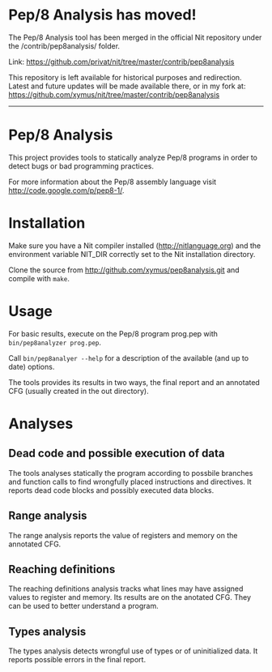 # Pep/8 Analysis has moved!

The Pep/8 Analysis tool has been merged in the official Nit repository under the /contrib/pep8analysis/ folder. 

Link: https://github.com/privat/nit/tree/master/contrib/pep8analysis

This repository is left available for historical purposes and redirection. Latest and future updates will be made available there, or in my fork at: https://github.com/xymus/nit/tree/master/contrib/pep8analysis

---

# Pep/8 Analysis

This project provides tools to statically analyze Pep/8 programs in order to detect bugs or bad programming practices.

For more information about the Pep/8 assembly language visit http://code.google.com/p/pep8-1/.

# Installation

Make sure you have a Nit compiler installed (http://nitlanguage.org) and the environment variable NIT\_DIR correctly set to the Nit installation directory.

Clone the source from http://github.com/xymus/pep8analysis.git and compile with `make`.

# Usage

For basic results, execute on the Pep/8 program prog.pep with `bin/pep8analyzer prog.pep`.

Call `bin/pep8analyer --help` for a description of the available (and up to date) options.

The tools provides its results in two ways, the final report and an annotated CFG (usually created in the out directory).

# Analyses

## Dead code and possible execution of data

The tools analyses statically the program according to possbile branches and function calls to find wrongfully placed instructions and directives. It reports dead code blocks and possibly executed data blocks.

## Range analysis

The range analysis reports the value of registers and memory on the annotated CFG.

## Reaching definitions

The reaching definitions analysis tracks what lines may have assigned values to register and memory. Its results are on the anotated CFG. They can be used to better understand a program.

## Types analysis

The types analysis detects wrongful use of types or of uninitialized data. It reports possible errors in the final report.
